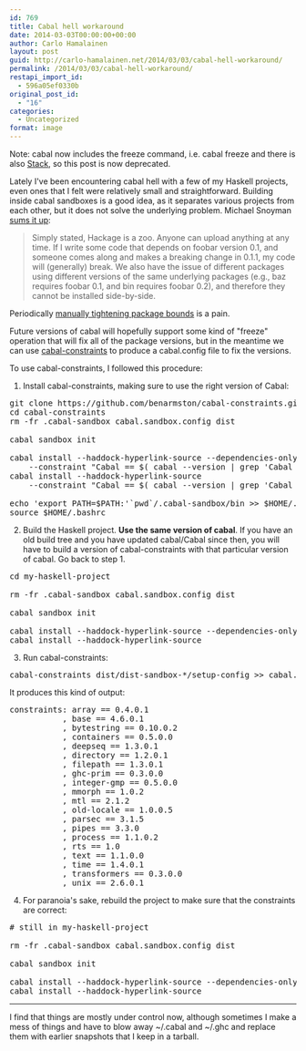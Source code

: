 ```yaml
---
id: 769
title: Cabal hell workaround
date: 2014-03-03T00:00:00+00:00
author: Carlo Hamalainen
layout: post
guid: http://carlo-hamalainen.net/2014/03/03/cabal-hell-workaround/
permalink: /2014/03/03/cabal-hell-workaround/
restapi_import_id:
  - 596a05ef0330b
original_post_id:
  - "16"
categories:
  - Uncategorized
format: image
---
```

Note: cabal now includes the freeze command, i.e. cabal freeze and there is also [Stack](https://github.com/commercialhaskell/stack), so this post is now deprecated.



Lately I've been encountering cabal hell with a few of my Haskell projects, even ones that I felt were relatively small and straightforward. Building inside cabal sandboxes is a good idea, as it separates various projects from each other, but it does not solve the underlying problem. Michael Snoyman [sums it up](http://www.yesodweb.com/blog/2012/03/cabal-nirvana): 

> Simply stated, Hackage is a zoo. Anyone can upload anything at any time. If I write some code that depends on foobar version 0.1, and someone comes along and makes a breaking change in 0.1.1, my code will (generally) break. We also have the issue of different packages using different versions of the same underlying packages (e.g., baz requires foobar 0.1, and bin requires foobar 0.2), and therefore they cannot be installed side-by-side. 

Periodically [manually tightening package bounds](https://github.com/carlohamalainen/cli-yesod-blog/commit/574c80daf3814e2b6017103ca122595a9e12da32) is a pain. 

Future versions of cabal will hopefully support some kind of "freeze" operation that will fix all of the package versions, but in the meantime we can use [cabal-constraints](https://github.com/benarmston/cabal-constraints) to produce a cabal.config file to fix the versions. 

To use cabal-constraints, I followed this procedure: 

1. Install cabal-constraints, making sure to use the right version of Cabal:

<pre>git clone https://github.com/benarmston/cabal-constraints.git
cd cabal-constraints
rm -fr .cabal-sandbox cabal.sandbox.config dist

cabal sandbox init

cabal install --haddock-hyperlink-source --dependencies-only 
    --constraint "Cabal == $( cabal --version | grep 'Cabal library' | cut -f3 -d' ' )"
cabal install --haddock-hyperlink-source                     
    --constraint "Cabal == $( cabal --version | grep 'Cabal library' | cut -f3 -d' ' )"

echo 'export PATH=$PATH:'`pwd`/.cabal-sandbox/bin >> $HOME/.bashrc
source $HOME/.bashrc
</pre>

2. Build the Haskell project. **Use the same version of cabal**. If you have an old build tree and you have updated cabal/Cabal since then, you will have to build a version of cabal-constraints with that particular version of cabal. Go back to step 1. 

<pre>cd my-haskell-project

rm -fr .cabal-sandbox cabal.sandbox.config dist

cabal sandbox init

cabal install --haddock-hyperlink-source --dependencies-only
cabal install --haddock-hyperlink-source
</pre>

3. Run cabal-constraints: 

<pre>cabal-constraints dist/dist-sandbox-*/setup-config >> cabal.config
</pre>

It produces this kind of output:

<pre>constraints: array == 0.4.0.1
           , base == 4.6.0.1
           , bytestring == 0.10.0.2
           , containers == 0.5.0.0
           , deepseq == 1.3.0.1
           , directory == 1.2.0.1
           , filepath == 1.3.0.1
           , ghc-prim == 0.3.0.0
           , integer-gmp == 0.5.0.0
           , mmorph == 1.0.2
           , mtl == 2.1.2
           , old-locale == 1.0.0.5
           , parsec == 3.1.5
           , pipes == 3.3.0
           , process == 1.1.0.2
           , rts == 1.0
           , text == 1.1.0.0
           , time == 1.4.0.1
           , transformers == 0.3.0.0
           , unix == 2.6.0.1
</pre>

4. For paranoia's sake, rebuild the project to make sure that the constraints are correct: 

<pre># still in my-haskell-project

rm -fr .cabal-sandbox cabal.sandbox.config dist

cabal sandbox init

cabal install --haddock-hyperlink-source --dependencies-only
cabal install --haddock-hyperlink-source
</pre>

* * *

I find that things are mostly under control now, although sometimes I make a mess of things and have to blow away ~/.cabal and ~/.ghc and replace them with earlier snapshots that I keep in a tarball.